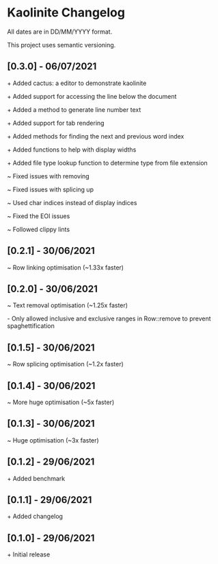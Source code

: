 # Kaolinite Changelog
All dates are in DD/MM/YYYY format. 

This project uses semantic versioning.

<!--
## [X.Y.Z] - DD/MM/YYYY
\+
\~
\-
-->

## [0.3.0] - 06/07/2021
\+ Added cactus: a editor to demonstrate kaolinite

\+ Added support for accessing the line below the document

\+ Added a method to generate line number text

\+ Added support for tab rendering

\+ Added methods for finding the next and previous word index

\+ Added functions to help with display widths

\+ Added file type lookup function to determine type from file extension

\~ Fixed issues with removing

\~ Fixed issues with splicing up

\~ Used char indices instead of display indices

\~ Fixed the EOI issues

\~ Followed clippy lints

## [0.2.1] - 30/06/2021
\~ Row linking optimisation (~1.33x faster)

## [0.2.0] - 30/06/2021
\~ Text removal optimisation (~1.25x faster)

\- Only allowed inclusive and exclusive ranges in Row::remove to prevent spaghettification

## [0.1.5] - 30/06/2021
\~ Row splicing optimisation (~1.2x faster)

## [0.1.4] - 30/06/2021
\~ More huge optimisation (~5x faster)

## [0.1.3] - 30/06/2021
\~ Huge optimisation (~3x faster)

## [0.1.2] - 29/06/2021
\+ Added benchmark

## [0.1.1] - 29/06/2021
\+ Added changelog

## [0.1.0] - 29/06/2021
\+ Initial release
